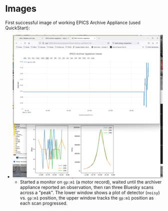 # Images

First successful image of working EPICS Archive Appliance (used QuickStart):

- ![working archappl](./2022-09-09%20archiver%20appliance%20working.png "working archappl")
  - Started a monitor on `gp:m1` (a motor record), waited until the archiver appliance
    reported an observation, then ran three Bluesky scans across a "peak".
    The lower window shows a plot of detector (`noisy`) vs. `gp:m1` position, the
    upper window tracks the `gp:m1` position as each scan progressed.
